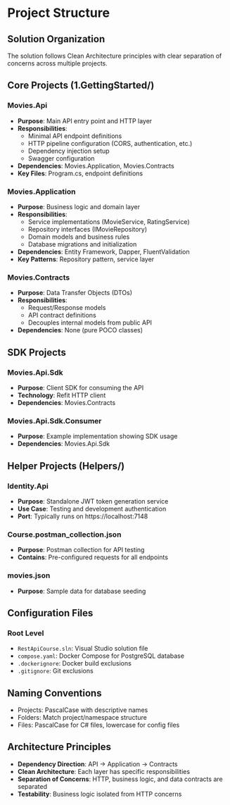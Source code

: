 # Project Structure

## Solution Organization
The solution follows Clean Architecture principles with clear separation of concerns across multiple projects.

## Core Projects (1.GettingStarted/)

### Movies.Api
- **Purpose**: Main API entry point and HTTP layer
- **Responsibilities**: 
  - Minimal API endpoint definitions
  - HTTP pipeline configuration (CORS, authentication, etc.)
  - Dependency injection setup
  - Swagger configuration
- **Dependencies**: Movies.Application, Movies.Contracts
- **Key Files**: Program.cs, endpoint definitions

### Movies.Application  
- **Purpose**: Business logic and domain layer
- **Responsibilities**:
  - Service implementations (MovieService, RatingService)
  - Repository interfaces (IMovieRepository)
  - Domain models and business rules
  - Database migrations and initialization
- **Dependencies**: Entity Framework, Dapper, FluentValidation
- **Key Patterns**: Repository pattern, service layer

### Movies.Contracts
- **Purpose**: Data Transfer Objects (DTOs)
- **Responsibilities**:
  - Request/Response models
  - API contract definitions
  - Decouples internal models from public API
- **Dependencies**: None (pure POCO classes)

## SDK Projects

### Movies.Api.Sdk
- **Purpose**: Client SDK for consuming the API
- **Technology**: Refit HTTP client
- **Dependencies**: Movies.Contracts

### Movies.Api.Sdk.Consumer
- **Purpose**: Example implementation showing SDK usage
- **Dependencies**: Movies.Api.Sdk

## Helper Projects (Helpers/)

### Identity.Api
- **Purpose**: Standalone JWT token generation service
- **Use Case**: Testing and development authentication
- **Port**: Typically runs on https://localhost:7148

### Course.postman_collection.json
- **Purpose**: Postman collection for API testing
- **Contains**: Pre-configured requests for all endpoints

### movies.json
- **Purpose**: Sample data for database seeding

## Configuration Files

### Root Level
- `RestApiCourse.sln`: Visual Studio solution file
- `compose.yaml`: Docker Compose for PostgreSQL database
- `.dockerignore`: Docker build exclusions
- `.gitignore`: Git exclusions

## Naming Conventions
- Projects: PascalCase with descriptive names
- Folders: Match project/namespace structure
- Files: PascalCase for C# files, lowercase for config files

## Architecture Principles
- **Dependency Direction**: API → Application → Contracts
- **Clean Architecture**: Each layer has specific responsibilities
- **Separation of Concerns**: HTTP, business logic, and data contracts are separated
- **Testability**: Business logic isolated from HTTP concerns